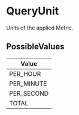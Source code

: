 # QueryUnit

Units of the applied Metric.

## PossibleValues
|Value |
|------------ |
|PER_HOUR |
|PER_MINUTE |
|PER_SECOND |
|TOTAL |




